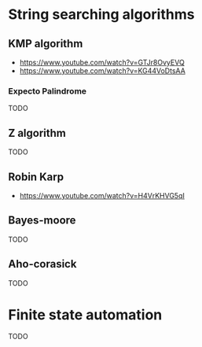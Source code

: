 # String searching algorithms

## KMP algorithm

* https://www.youtube.com/watch?v=GTJr8OvyEVQ
* https://www.youtube.com/watch?v=KG44VoDtsAA

### Expecto Palindrome

TODO

## Z algorithm

TODO

## Robin Karp 

* https://www.youtube.com/watch?v=H4VrKHVG5qI

## Bayes-moore

TODO

## Aho-corasick 

TODO

# Finite state automation

TODO